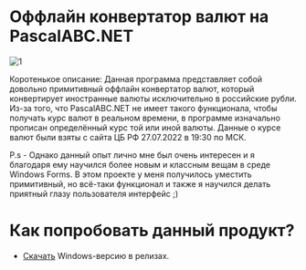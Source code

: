 # Оффлайн конвертатор валют на PascalABC.NET
![1](https://user-images.githubusercontent.com/103532261/181302398-42221e91-7a1c-4050-9b44-fefb017b9d92.PNG)


Коротенькое описание: Данная программа представляет собой довольно примитивный оффлайн конвертатор валют, который конвертирует иностранные валюты исключительно в российские рубли. Из-за того, что PascalABC.NET не имеет такого функционала, чтобы получать курс валют в реальном времени, в программе изначально прописан определённый курс той или иной валюты. Данные о курсе валют были взяты с сайта ЦБ РФ 27.07.2022 в 19:30 по МСК.

P.s - Однако данный опыт лично мне был очень интересен и я благодаря ему научился более новым и классным вещам в среде Windows Forms. В этом проекте у меня получилось уместить примитивный, но всё-таки функционал и также я научился делать приятный глазу пользователя интерфейс ;)

# Как попробовать данный продукт?
* [Скачать]( https://github.com/YuraFX/FX-Convertor/releases/tag/Pascal) Windows-версию в релизах.

